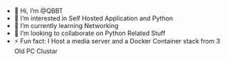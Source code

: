 - 👋 Hi, I’m @QBBT
- 👀 I’m interested in Self Hosted Application and Python
- 🌱 I’m currently learning Networking
- 💞️ I’m looking to collaborate on Python Related Stuff
- ⚡ Fun fact: I Host a media server and a Docker Container stack from 3 Old PC Clustar



<!---
QBBTStack/QBBTStack is a ✨ special ✨ repository because its `README.md` (this file) appears on your GitHub profile.
You can click the Preview link to take a look at your changes.
--->
